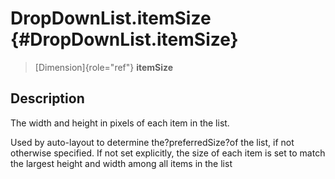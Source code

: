 DropDownList.itemSize {#DropDownList.itemSize}
=====================

> [Dimension]{role="ref"} **itemSize**

Description
-----------

The width and height in pixels of each item in the list.

Used by auto-layout to determine the?preferredSize?of the list, if not
otherwise specified. If not set explicitly, the size of each item is set
to match the largest height and width among all items in the list
